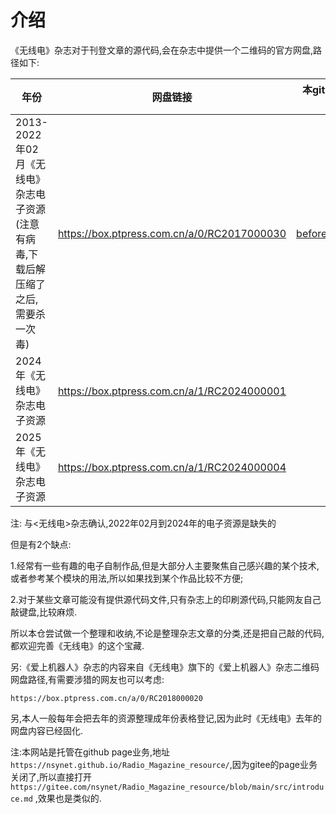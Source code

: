 # 介绍

《无线电》杂志对于刊登文章的源代码,会在杂志中提供一个二维码的官方网盘,路径如下:


年份|网盘链接|本git仓的补充页面链接
---|:--:|--:|
2013-2022年02月《无线电》杂志电子资源(注意有病毒,下载后解压缩了之后,需要杀一次毒)|https://box.ptpress.com.cn/a/0/RC2017000030|[before_2024.md](./before_2024.md)|
2024年《无线电》杂志电子资源|https://box.ptpress.com.cn/a/1/RC2024000001| [2024.md](./2024.md)|
2025年《无线电》杂志电子资源|https://box.ptpress.com.cn/a/1/RC2024000004| |

注: 与<无线电>杂志确认,2022年02月到2024年的电子资源是缺失的


但是有2个缺点:

1.经常有一些有趣的电子自制作品,但是大部分人主要聚焦自己感兴趣的某个技术,或者参考某个模块的用法,所以如果找到某个作品比较不方便;

2.对于某些文章可能没有提供源代码文件,只有杂志上的印刷源代码,只能网友自己敲键盘,比较麻烦.

所以本仓尝试做一个整理和收纳,不论是整理杂志文章的分类,还是把自己敲的代码,都欢迎完善《无线电》的这个宝藏.


另:《爱上机器人》杂志的内容来自《无线电》旗下的《爱上机器人》杂志二维码网盘路径,有需要涉猎的网友也可以考虑:
```
https://box.ptpress.com.cn/a/0/RC2018000020
```

另,本人一般每年会把去年的资源整理成年份表格登记,因为此时《无线电》去年的网盘内容已经固化.

注:本网站是托管在github page业务,地址 `https://nsynet.github.io/Radio_Magazine_resource/`,因为gitee的page业务关闭了,所以直接打开 `https://gitee.com/nsynet/Radio_Magazine_resource/blob/main/src/introduce.md` ,效果也是类似的.